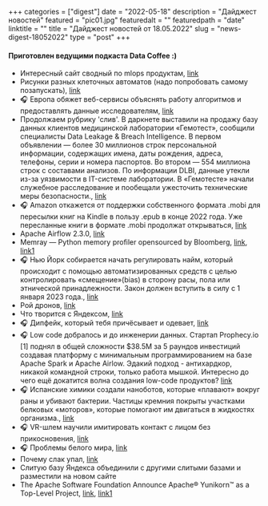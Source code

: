 
+++
categories = ["digest"]
date = "2022-05-18"
description = "Дайджест новостей"
featured = "pic01.jpg"
featuredalt = ""
featuredpath = "date"
linktitle = ""
title = "Дайджест новостей от 18.05.2022"
slug = "news-digest-18052022"
type = "post"
+++

#### Приготовлен ведущими подкаста Data Coffee :)


-  Интересный сайт сводный по mlops продуктам, [link](https://www.stateofmlops.com/)
-  Рисунки разных клеточных автоматов (надо попробовать самому позапускать), [link](https://fronkonstin.com/2021/01/02/neighborhoods-experimenting-with-cyclic-cellular-automata/)
- 🎧 Европа обяжет веб-сервисы объяснять работу алгоритмов и предоставлять данные исследователям, [link](https://nplus1.ru/news/2022/04/27/europe-algorithm)
-  Продолжаем рубрику 'слив'. В даркнете выставили на продажу базу данных клиентов медицинской лаборатории «Гемотест», сообщили специалисты Data Leakage & Breach Intelligence. В первом объявлении — более 30 миллионов строк персональной информации, содержащих имена, даты рождения, адреса, телефоны, серии и номера паспортов. Во втором — 554 миллиона строк с составами анализов. По информации DLBI, данные утекли из-за уязвимости в IT-системе лаборатории. В «Гемотесте» начали служебное расследование и пообещали ужесточить технические меры безопасности., [link](https://tjournal.ru/flood/610505)
- 🎧 Amazon откажется от поддержки собственного формата .mobi для пересылки книг на Kindle в пользу .epub в конце 2022 года. Уже пересланные книги в формате .mobi продолжат открываться, [link](https://vc.ru/tech/415628)
-  Apache Airflow 2.3.0, [link](https://github.com/apache/airflow/releases/tag/2.3.0)
-  Memray — Python memory profiler opensourced by Bloomberg, [link](https://github.com/bloomberg/memray), [link1](https://twitter.com/1st1/status/1516859294896906241?s=20&t=eWxWuJfaf56GHS4bvwBsAQ)
- 🎧 Нью Йорк собирается начать регулировать найм, который происходит с помощью автоматизированных средств с целью контролировать «смещение»(bias) в сторону расы, пола или этнической принадлежности. Закон должен вступить в силу с 1 января 2023 года., [link](https://aicomply.substack.com/p/the-new-york-city-ai-hiring-law-what?s=w)
-  Рой дронов, [link](https://nplus1.ru/news/2022/05/05/drone-swarm)
-  Что творится с  Яндексом, [link](https://mobile-review.com/all/articles/analytics/yandeks-vyvodit-aktivy-iz-rossii-i-sozdaet-vtoruyu-kompaniyu-dlya-bezhenczev/)
- 🎧 Дипфейк, который тебя причёсывает и одевает, [link](https://knife.media/embody-me/)
- 🎧 Low code добралось и до инженерии данных. Стартап Prophecy.io [1] поднял в общей сложности $38.5M за 5 раундов инвестиций создавая платформу с минимальным программированием на базе Apache Spark и Apache Airlow. Эдакий подход - антихардкор, никакой командной строки, только работа мышкой. Интересно до чего ещё докатится волна создания low-code продуктов? [link](https://www.prophecy.io/)
- 🎧 Испанские химики создали наноботов, которые «плавают» вокруг раны и убивают бактерии. Частицы кремния покрыты участками белковых «моторов», которые помогают им двигаться в жидкостях организма., [link](https://t.me/TJournal/56185)
- 🎧 VR-шлем научили имитировать контакт с лицом без прикосновения, [link](https://nplus1.ru/news/2022/04/28/mouth-haptics)
- 🎧 Проблемы белого мира, [link](https://www.npr.org/2022/05/12/1098601458/artificial-intelligence-job-discrimination-disabilities)
-  Почему слак упал, [link](https://t.me/teamleadleonid/138)
-  Слитую базу Яндекса объединили с другими слитыми базами и разместили на новом сайте
-  The Apache Software Foundation Announce Apache® Yunikorn™ as a Top-Level Project, [link](https://yunikorn.apache.org), [link1](https://t.me/data1984/681)

